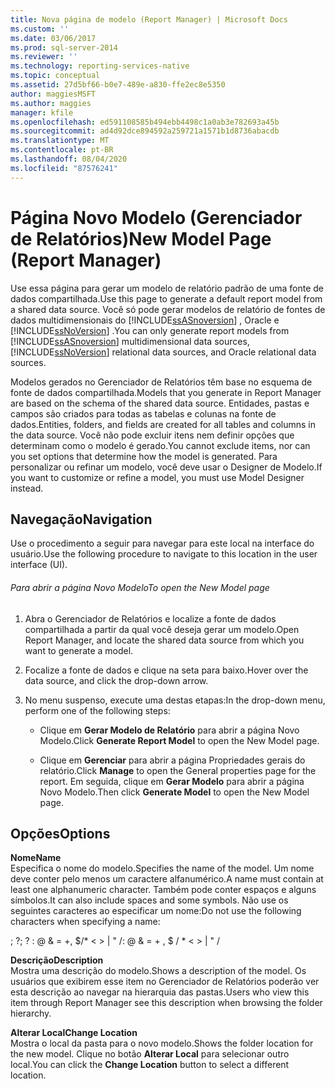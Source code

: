```yaml
---
title: Nova página de modelo (Report Manager) | Microsoft Docs
ms.custom: ''
ms.date: 03/06/2017
ms.prod: sql-server-2014
ms.reviewer: ''
ms.technology: reporting-services-native
ms.topic: conceptual
ms.assetid: 27d5bf66-b0e7-489e-a830-ffe2ec8e5350
author: maggiesMSFT
ms.author: maggies
manager: kfile
ms.openlocfilehash: ed591108585b494ebb4498c1a0ab3e782693a45b
ms.sourcegitcommit: ad4d92dce894592a259721a1571b1d8736abacdb
ms.translationtype: MT
ms.contentlocale: pt-BR
ms.lasthandoff: 08/04/2020
ms.locfileid: "87576241"
---
```

# <a name="new-model-page-report-manager"></a><span data-ttu-id="62da8-102">Página Novo Modelo (Gerenciador de Relatórios)</span><span class="sxs-lookup"><span data-stu-id="62da8-102">New Model Page (Report Manager)</span></span>
  <span data-ttu-id="62da8-103">Use essa página para gerar um modelo de relatório padrão de uma fonte de dados compartilhada.</span><span class="sxs-lookup"><span data-stu-id="62da8-103">Use this page to generate a default report model from a shared data source.</span></span> <span data-ttu-id="62da8-104">Você só pode gerar modelos de relatório de fontes de dados multidimensionais do [!INCLUDE[ssASnoversion](../includes/ssasnoversion-md.md)] , Oracle e [!INCLUDE[ssNoVersion](../includes/ssnoversion-md.md)] .</span><span class="sxs-lookup"><span data-stu-id="62da8-104">You can only generate report models from [!INCLUDE[ssASnoversion](../includes/ssasnoversion-md.md)] multidimensional data sources, [!INCLUDE[ssNoVersion](../includes/ssnoversion-md.md)] relational data sources, and Oracle relational data sources.</span></span>  
  
 <span data-ttu-id="62da8-105">Modelos gerados no Gerenciador de Relatórios têm base no esquema de fonte de dados compartilhada.</span><span class="sxs-lookup"><span data-stu-id="62da8-105">Models that you generate in Report Manager are based on the schema of the shared data source.</span></span> <span data-ttu-id="62da8-106">Entidades, pastas e campos são criados para todas as tabelas e colunas na fonte de dados.</span><span class="sxs-lookup"><span data-stu-id="62da8-106">Entities, folders, and fields are created for all tables and columns in the data source.</span></span> <span data-ttu-id="62da8-107">Você não pode excluir itens nem definir opções que determinam como o modelo é gerado.</span><span class="sxs-lookup"><span data-stu-id="62da8-107">You cannot exclude items, nor can you set options that determine how the model is generated.</span></span> <span data-ttu-id="62da8-108">Para personalizar ou refinar um modelo, você deve usar o Designer de Modelo.</span><span class="sxs-lookup"><span data-stu-id="62da8-108">If you want to customize or refine a model, you must use Model Designer instead.</span></span>  
  
## <a name="navigation"></a><span data-ttu-id="62da8-109">Navegação</span><span class="sxs-lookup"><span data-stu-id="62da8-109">Navigation</span></span>  
 <span data-ttu-id="62da8-110">Use o procedimento a seguir para navegar para este local na interface do usuário.</span><span class="sxs-lookup"><span data-stu-id="62da8-110">Use the following procedure to navigate to this location in the user interface (UI).</span></span>  
  
###### <a name="to-open-the-new-model-page"></a><span data-ttu-id="62da8-111">Para abrir a página Novo Modelo</span><span class="sxs-lookup"><span data-stu-id="62da8-111">To open the New Model page</span></span>  
  
1.  <span data-ttu-id="62da8-112">Abra o Gerenciador de Relatórios e localize a fonte de dados compartilhada a partir da qual você deseja gerar um modelo.</span><span class="sxs-lookup"><span data-stu-id="62da8-112">Open Report Manager, and locate the shared data source from which you want to generate a model.</span></span>  
  
2.  <span data-ttu-id="62da8-113">Focalize a fonte de dados e clique na seta para baixo.</span><span class="sxs-lookup"><span data-stu-id="62da8-113">Hover over the data source, and click the drop-down arrow.</span></span>  
  
3.  <span data-ttu-id="62da8-114">No menu suspenso, execute uma destas etapas:</span><span class="sxs-lookup"><span data-stu-id="62da8-114">In the drop-down menu, perform one of the following steps:</span></span>  
  
    -   <span data-ttu-id="62da8-115">Clique em **Gerar Modelo de Relatório** para abrir a página Novo Modelo.</span><span class="sxs-lookup"><span data-stu-id="62da8-115">Click **Generate Report Model** to open the New Model page.</span></span>  
  
    -   <span data-ttu-id="62da8-116">Clique em **Gerenciar** para abrir a página Propriedades gerais do relatório.</span><span class="sxs-lookup"><span data-stu-id="62da8-116">Click **Manage** to open the General properties page for the report.</span></span> <span data-ttu-id="62da8-117">Em seguida, clique em **Gerar Modelo** para abrir a página Novo Modelo.</span><span class="sxs-lookup"><span data-stu-id="62da8-117">Then click **Generate Model** to open the New Model page.</span></span>  
  
## <a name="options"></a><span data-ttu-id="62da8-118">Opções</span><span class="sxs-lookup"><span data-stu-id="62da8-118">Options</span></span>  
 <span data-ttu-id="62da8-119">**Nome**</span><span class="sxs-lookup"><span data-stu-id="62da8-119">**Name**</span></span>  
 <span data-ttu-id="62da8-120">Especifica o nome do modelo.</span><span class="sxs-lookup"><span data-stu-id="62da8-120">Specifies the name of the model.</span></span> <span data-ttu-id="62da8-121">Um nome deve conter pelo menos um caractere alfanumérico.</span><span class="sxs-lookup"><span data-stu-id="62da8-121">A name must contain at least one alphanumeric character.</span></span> <span data-ttu-id="62da8-122">Também pode conter espaços e alguns símbolos.</span><span class="sxs-lookup"><span data-stu-id="62da8-122">It can also include spaces and some symbols.</span></span> <span data-ttu-id="62da8-123">Não use os seguintes caracteres ao especificar um nome:</span><span class="sxs-lookup"><span data-stu-id="62da8-123">Do not use the following characters when specifying a name:</span></span>  
  
 <span data-ttu-id="62da8-124">; ?</span><span class="sxs-lookup"><span data-stu-id="62da8-124">; ?</span></span> <span data-ttu-id="62da8-125">: \@ & = +, $/\* \< > | " /</span><span class="sxs-lookup"><span data-stu-id="62da8-125">: \@ & = + , $ / \* \< > | " /</span></span>  
  
 <span data-ttu-id="62da8-126">**Descrição**</span><span class="sxs-lookup"><span data-stu-id="62da8-126">**Description**</span></span>  
 <span data-ttu-id="62da8-127">Mostra uma descrição do modelo.</span><span class="sxs-lookup"><span data-stu-id="62da8-127">Shows a description of the model.</span></span> <span data-ttu-id="62da8-128">Os usuários que exibirem esse item no Gerenciador de Relatórios poderão ver esta descrição ao navegar na hierarquia das pastas.</span><span class="sxs-lookup"><span data-stu-id="62da8-128">Users who view this item through Report Manager see this description when browsing the folder hierarchy.</span></span>  
  
 <span data-ttu-id="62da8-129">**Alterar Local**</span><span class="sxs-lookup"><span data-stu-id="62da8-129">**Change Location**</span></span>  
 <span data-ttu-id="62da8-130">Mostra o local da pasta para o novo modelo.</span><span class="sxs-lookup"><span data-stu-id="62da8-130">Shows the folder location for the new model.</span></span> <span data-ttu-id="62da8-131">Clique no botão **Alterar Local** para selecionar outro local.</span><span class="sxs-lookup"><span data-stu-id="62da8-131">You can click the **Change Location** button to select a different location.</span></span>  
  
  
